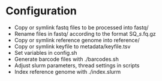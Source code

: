 # Configuration

- Copy or symlink fastq files to be processed into fastq/
- Rename files in fastq/ according to the format SQ<libraryprepid>_<flowcell>_s_<lane>.fq.gz
- Copy or symlink reference genome into reference/
- Copy or symlink keyfile to metadata/keyfile.tsv
- Set variables in config.sh
- Generate barcode files with ./barcodes.sh
- Adjust slurm parameters, thread settings in scripts
- Index reference genome with ./index.slurm
